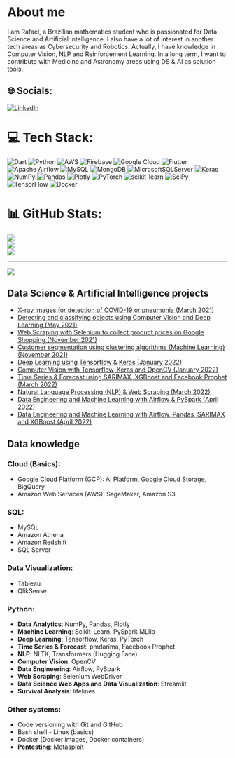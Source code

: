 # About me
I am Rafael, a Brazilian mathematics student who is passionated for Data Science and Artificial Intelligence. I also have a lot of interest in another tech areas as Cybersecurity and Robotics. Actually, I have knowledge in Computer Vision, NLP and Reinforcement Learning. In a long term, I want to contribute with Medicine and Astronomy areas using DS & AI as solution tools.

## 🌐 Socials:
[![LinkedIn](https://img.shields.io/badge/LinkedIn-%230077B5.svg?logo=linkedin&logoColor=white)](https://linkedin.com/in/rafaelcoelho1409) 

# 💻 Tech Stack:
![Dart](https://img.shields.io/badge/dart-%230175C2.svg?style=for-the-badge&logo=dart&logoColor=white) ![Python](https://img.shields.io/badge/python-3670A0?style=for-the-badge&logo=python&logoColor=ffdd54) ![AWS](https://img.shields.io/badge/AWS-%23FF9900.svg?style=for-the-badge&logo=amazon-aws&logoColor=white) ![Firebase](https://img.shields.io/badge/firebase-%23039BE5.svg?style=for-the-badge&logo=firebase) ![Google Cloud](https://img.shields.io/badge/Google%20Cloud-%234285F4.svg?style=for-the-badge&logo=google-cloud&logoColor=white) ![Flutter](https://img.shields.io/badge/Flutter-%2302569B.svg?style=for-the-badge&logo=Flutter&logoColor=white) ![Apache Airflow](https://img.shields.io/badge/Apache%20Airflow-017CEE?style=for-the-badge&logo=Apache%20Airflow&logoColor=white) ![MySQL](https://img.shields.io/badge/mysql-%2300f.svg?style=for-the-badge&logo=mysql&logoColor=white) ![MongoDB](https://img.shields.io/badge/MongoDB-%234ea94b.svg?style=for-the-badge&logo=mongodb&logoColor=white) ![MicrosoftSQLServer](https://img.shields.io/badge/Microsoft%20SQL%20Sever-CC2927?style=for-the-badge&logo=microsoft%20sql%20server&logoColor=white) ![Keras](https://img.shields.io/badge/Keras-%23D00000.svg?style=for-the-badge&logo=Keras&logoColor=white) ![NumPy](https://img.shields.io/badge/numpy-%23013243.svg?style=for-the-badge&logo=numpy&logoColor=white) ![Pandas](https://img.shields.io/badge/pandas-%23150458.svg?style=for-the-badge&logo=pandas&logoColor=white) ![Plotly](https://img.shields.io/badge/Plotly-%233F4F75.svg?style=for-the-badge&logo=plotly&logoColor=white) ![PyTorch](https://img.shields.io/badge/PyTorch-%23EE4C2C.svg?style=for-the-badge&logo=PyTorch&logoColor=white) ![scikit-learn](https://img.shields.io/badge/scikit--learn-%23F7931E.svg?style=for-the-badge&logo=scikit-learn&logoColor=white) ![SciPy](https://img.shields.io/badge/SciPy-%230C55A5.svg?style=for-the-badge&logo=scipy&logoColor=%white) ![TensorFlow](https://img.shields.io/badge/TensorFlow-%23FF6F00.svg?style=for-the-badge&logo=TensorFlow&logoColor=white) ![Docker](https://img.shields.io/badge/docker-%230db7ed.svg?style=for-the-badge&logo=docker&logoColor=white)
# 📊 GitHub Stats:
![](https://github-readme-stats.vercel.app/api?username=rafaelcoelho1409&theme=dark&hide_border=false&include_all_commits=false&count_private=false)<br/>
![](https://github-readme-streak-stats.herokuapp.com/?user=rafaelcoelho1409&theme=dark&hide_border=false)<br/>
![](https://github-readme-stats.vercel.app/api/top-langs/?username=rafaelcoelho1409&theme=dark&hide_border=false&include_all_commits=false&count_private=false&layout=compact)

---
[![](https://visitcount.itsvg.in/api?id=rafaelcoelho1409&icon=0&color=0)](https://visitcount.itsvg.in)

## Data Science & Artificial Intelligence projects
- [X-ray images for detection of COVID-19 or pneumonia (March 2021)](https://github.com/rafaelcoelho1409/Chest-X-Ray-COVID-19)
- [Detecting and classifying objects using Computer Vision and Deep Learning (May 2021)](https://github.com/rafaelcoelho1409/Computer_Vision_AI_1)
- [Web Scraping with Selenium to collect product prices on Google Shopping (November 2021)](https://github.com/rafaelcoelho1409/GoogleShoppingBot)
- [Customer segmentation using clustering algorithms (Machine Learning) (November 2021)](https://github.com/rafaelcoelho1409/CustomerSegmentation)
- [Deep Learning using Tensorflow & Keras (January 2022)](https://github.com/rafaelcoelho1409/DeepLearning)
- [Computer Vision with Tensorflow, Keras and OpenCV (January 2022)](https://github.com/rafaelcoelho1409/ComputerVision)
- [Time Series & Forecast using SARIMAX, XGBoost and Facebook Prophet (March 2022)](https://github.com/rafaelcoelho1409/TimeSeriesForecast)
- [Natural Language Processing (NLP) & Web Scraping (March 2022)](https://github.com/rafaelcoelho1409/NLP-WebScraping)
- [Data Engineering and Machine Learning with Airflow & PySpark (April 2022)](https://github.com/rafaelcoelho1409/DataEngineering)
- [Data Engineering and Machine Learning with Airflow, Pandas, SARIMAX and XGBoost (April 2022)](https://github.com/rafaelcoelho1409/DataEngineering2)

## Data knowledge
### Cloud (Basics):
- Google Cloud Platform (GCP): AI Platform, Google Cloud Storage, BigQuery
- Amazon Web Services (AWS): SageMaker, Amazon S3
### SQL: 
- MySQL
- Amazon Athena
- Amazon Redshift 
- SQL Server 
### Data Visualization: 
- Tableau
- QlikSense
### Python:
- **Data Analytics**: NumPy, Pandas, Plotly
- **Machine Learning**: Scikit-Learn, PySpark MLlib
- **Deep Learning**: Tensorflow, Keras, PyTorch
- **Time Series & Forecast**: pmdarima, Facebook Prophet
- **NLP**: NLTK, Transformers (Hugging Face)
- **Computer Vision**: OpenCV
- **Data Engineering**: Airflow, PySpark
- **Web Scraping**: Selenium WebDriver
- **Data Science Web Apps and Data Visualization**: Streamlit
- **Survival Analysis**: lifelines
### Other systems:
- Code versioning with Git and GitHub
- Bash shell - Linux (basics)
- Docker (Docker images, Docker containers)
- **Pentesting**: Metasploit
